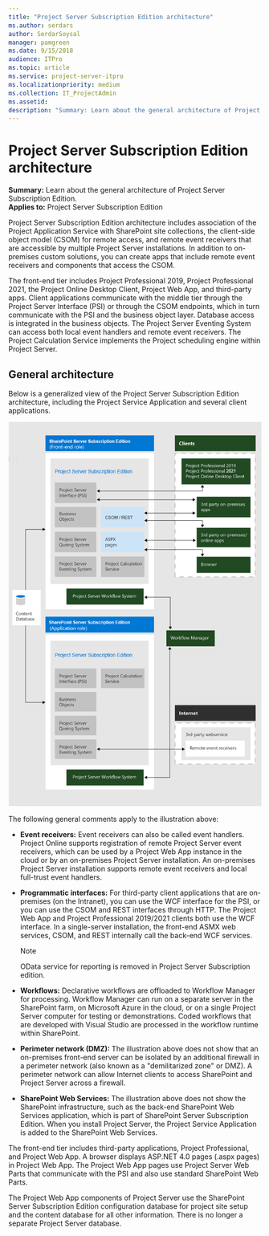 ```yaml
---
title: "Project Server Subscription Edition architecture"
ms.author: serdars
author: SerdarSoysal
manager: pamgreen
ms.date: 9/15/2018
audience: ITPro
ms.topic: article
ms.service: project-server-itpro
ms.localizationpriority: medium
ms.collection: IT_ProjectAdmin
ms.assetid: 
description: "Summary: Learn about the general architecture of Project Server Subscription Edition."
---
```


# Project Server Subscription Edition architecture
 
 **Summary:** Learn about the general architecture of Project Server Subscription Edition.<br/>
**Applies to:** Project Server Subscription Edition
  
Project Server Subscription Edition architecture includes association of the Project Application Service with SharePoint site collections, the client-side object model (CSOM) for remote access, and remote event receivers that are accessible by multiple Project Server installations. In addition to on-premises custom solutions, you can create apps that include remote event receivers and components that access the CSOM.
  
The front-end tier includes Project Professional 2019, Project Professional 2021, the Project Online Desktop Client, Project Web App, and third-party apps. Client applications communicate with the middle tier through the Project Server Interface (PSI) or through the CSOM endpoints, which in turn communicate with the PSI and the business object layer. Database access is integrated in the business objects. The Project Server Eventing System can access both local event handlers and remote event receivers. The Project Calculation Service implements the Project scheduling engine within Project Server.
  
## General architecture
<a name="pj15_Architecture_General"> </a>

Below is a generalized view of the Project Server Subscription Edition architecture, including the Project Service Application and several client applications.
  
![Diagram of Project Server Subscription Edition architecture.](images/projserv2021-arch.png)
  
The following general comments apply to the illustration above:
  
- **Event receivers:** Event receivers can also be called event handlers. Project Online supports registration of remote Project Server event receivers, which can be used by a Project Web App instance in the cloud or by an on-premises Project Server installation. An on-premises Project Server installation supports remote event receivers and local full-trust event handlers.
    
- **Programmatic interfaces:** For third-party client applications that are on-premises (on the Intranet), you can use the WCF interface for the PSI, or you can use the CSOM and REST interfaces through HTTP. The Project Web App and Project Professional 2019/2021 clients both use the WCF interface. In a single-server installation, the front-end ASMX web services, CSOM, and REST internally call the back-end WCF services.

    > [!NOTE]
    > OData service for reporting is removed in Project Server Subscription edition.

- **Workflows:** Declarative workflows are offloaded to Workflow Manager for processing. Workflow Manager can run on a separate server in the SharePoint farm, on Microsoft Azure in the cloud, or on a single Project Server computer for testing or demonstrations. Coded workflows that are developed with Visual Studio are processed in the workflow runtime within SharePoint.
    
- **Perimeter network (DMZ):** The illustration above does not show that an on-premises front-end server can be isolated by an additional firewall in a perimeter network (also known as a "demilitarized zone" or DMZ). A perimeter network can allow Internet clients to access SharePoint and Project Server across a firewall.
    
- **SharePoint Web Services:** The illustration above does not show the SharePoint infrastructure, such as the back-end SharePoint Web Services application, which is part of SharePoint Server Subscription Edition. When you install Project Server, the Project Service Application is added to the SharePoint Web Services.
    
The front-end tier includes third-party applications, Project Professional, and Project Web App. A browser displays ASP.NET 4.0 pages (.aspx pages) in Project Web App. The Project Web App pages use Project Server Web Parts that communicate with the PSI and also use standard SharePoint Web Parts.
  
The Project Web App components of Project Server use the SharePoint Server Subscription Edition configuration database for project site setup and the content database for all other information. There is no longer a separate Project Server database.
